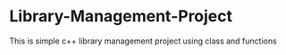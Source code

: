 # Library-Management-Project
This is simple c++ library management project using class and functions
